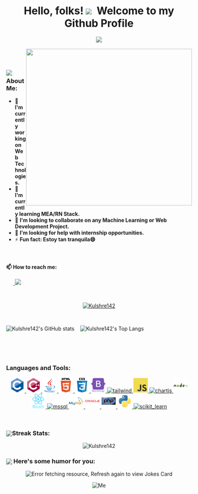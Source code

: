 <h1 align="center">Hello, folks! <img src="https://raw.githubusercontent.com/MartinHeinz/MartinHeinz/master/wave.gif" width="40px">&nbsp;&nbsp;Welcome to my Github Profile</h1>
<p align="center">
<a href="https://github.com/DenverCoder1/readme-typing-svg"><img src="https://readme-typing-svg.herokuapp.com?lines=I'm+a+Computer+Science+Student;Web+Developer;Open-Source%20|%20Web-Development%20|%20ML%20Enthusiast;Always%20Learning%20New%20Things...&center=true&width=500&height=50"></a>
</p>
<img src="gitcat.gif" align="right" width="450" height="425"/>

<br /><br />
### <img src="https://github.com/TheDudeThatCode/TheDudeThatCode/blob/master/Assets/Developer.gif" width="40px"> About Me:

- 🔭 **I'm currently working on Web Technologies.**
- 🌱 **I'm currently learning MEA/RN Stack.**
- 👯 **I'm looking to collaborate on any Machine Learning or Web Development Project.**
- 🤔 **I'm looking for help with internship opportunities.**
- ⚡ **Fun fact: Estoy tan tranquila😄**

<br />

#### 📫 How to reach me:
&nbsp;&nbsp;&nbsp;&nbsp;&nbsp;<a href="mailto:deepalikulshrestha116@gmail.com"> <img src="https://img.icons8.com/fluent/48/000000/gmail.png" width="4.5%"/></a>
  
<br />
  
<p align="center"> <a href="https://github.com/ryo-ma/github-profile-trophy"><img src="https://github-profile-trophy.vercel.app/?username=kulshre142" alt="Kulshre142" /></a> </p>

<br />

![Kulshre142's GitHub stats](https://github-readme-stats.vercel.app/api?username=Kulshre142&theme=tokyonight)&nbsp;&nbsp;&nbsp;&nbsp;![Kulshre142's Top Langs](https://github-readme-stats.vercel.app/api/top-langs?username=kulshre142&theme=tokyonight)

 </br> </br></br>
<h3 align="left">Languages and Tools:</h3>
<p align="center">   <a href="https://www.cprogramming.com/" target="_blank"> <img src="https://raw.githubusercontent.com/devicons/devicon/master/icons/c/c-original.svg" alt="c" width="40" height="40"/> </a> <a href="https://www.w3schools.com/cpp/" target="_blank"> <img src="https://raw.githubusercontent.com/devicons/devicon/master/icons/cplusplus/cplusplus-original.svg" alt="cplusplus" width="40" height="40"/> </a> <a href="https://www.java.com" target="_blank"> <img src="https://raw.githubusercontent.com/devicons/devicon/master/icons/java/java-original.svg" alt="java" width="40" height="40"/> </a> <a href="https://www.w3.org/html/" target="_blank"> <img src="https://raw.githubusercontent.com/devicons/devicon/master/icons/html5/html5-original-wordmark.svg" alt="html5" width="40" height="40"/> </a> <a href="https://www.w3schools.com/css/" target="_blank"> <img src="https://raw.githubusercontent.com/devicons/devicon/master/icons/css3/css3-original-wordmark.svg" alt="css3" width="40" height="40"/> </a> <a href="https://getbootstrap.com" target="_blank"> <img src="https://raw.githubusercontent.com/devicons/devicon/master/icons/bootstrap/bootstrap-plain-wordmark.svg" alt="bootstrap" width="40" height="40"/> </a> <a href="https://tailwindcss.com/" target="_blank"> <img src="https://www.vectorlogo.zone/logos/tailwindcss/tailwindcss-icon.svg" alt="tailwind" width="40" height="40"/> </a> <a href="https://developer.mozilla.org/en-US/docs/Web/JavaScript" target="_blank"> <img src="https://raw.githubusercontent.com/devicons/devicon/master/icons/javascript/javascript-original.svg" alt="javascript" width="40" height="40"/> </a> <a href="https://www.chartjs.org" target="_blank"> <img src="https://www.chartjs.org/media/logo-title.svg" alt="chartjs" width="40" height="40"/> </a> <a href="https://nodejs.org" target="_blank"> <img src="https://raw.githubusercontent.com/devicons/devicon/master/icons/nodejs/nodejs-original-wordmark.svg" alt="nodejs" width="40" height="40"/> </a>
  <a href="https://reactjs.org/" target="_blank" rel="noreferrer"> <img src="https://raw.githubusercontent.com/devicons/devicon/master/icons/react/react-original-wordmark.svg" alt="react" width="40" height="40"/> </a><a href="https://www.microsoft.com/en-us/sql-server" target="_blank"> <img src="https://www.svgrepo.com/show/303229/microsoft-sql-server-logo.svg" alt="mssql" width="40" height="40"/> </a> <a href="https://www.mysql.com/" target="_blank"> <img src="https://raw.githubusercontent.com/devicons/devicon/master/icons/mysql/mysql-original-wordmark.svg" alt="mysql" width="40" height="40"/> </a>  <a href="https://www.oracle.com/" target="_blank"> <img src="https://raw.githubusercontent.com/devicons/devicon/master/icons/oracle/oracle-original.svg" alt="oracle" width="40" height="40"/> </a> <a href="https://www.php.net" target="_blank"> <img src="https://raw.githubusercontent.com/devicons/devicon/master/icons/php/php-original.svg" alt="php" width="40" height="40"/> </a> <a href="https://www.python.org" target="_blank"> <img src="https://raw.githubusercontent.com/devicons/devicon/master/icons/python/python-original.svg" alt="python" width="40" height="40"/> </a> <a href="https://scikit-learn.org/" target="_blank"> <img src="https://upload.wikimedia.org/wikipedia/commons/0/05/Scikit_learn_logo_small.svg" alt="scikit_learn" width="40" height="40"/> </a> </p>

  <br />
  
 ### <img align ='center' src='https://tenor.com/view/dm4uz3-foekoe-foekoe-gaming-the-greenscreen-room-emoji-gif-21042223.gif' width ='29px'>Streak Stats:
<p align="center"> <img src="https://github-readme-streak-stats.herokuapp.com/?user=Kulshre142&theme=black-ice" alt="Kulshre142"  /></p>


### <img align ='center' src='https://media2.giphy.com/media/UQDSBzfyiBKvgFcSTw/giphy.gif?cid=ecf05e47p3cd513axbek3f56ti3jzizq8hincw20jauyyfyw&rid=giphy.gif' width ='29px'> Here's some humor for you:
<p align="center"><img src="https://readme-jokes.vercel.app/api" alt="Error fetching resource, Refresh again to view Jokes Card" /></p>

<p align="center"> <img src="https://komarev.com/ghpvc/?username=Kulshre142&label=Profile%20views&color=0e75b6&style=flat" alt="Me" /> </p>

